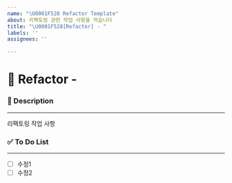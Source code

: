```yaml
---
name: "\U0001F528 Refactor Template"
about: 리팩토링 관련 작업 사항을 적습니다
title: "\U0001F528[Refactor] - "
labels: ''
assignees: ''

---
```


# 🔮 Refactor - <!--{ 작업 내용 }-->

### 📝 Description

---
<!-- 어떤 리팩토링 작업을 했는지 적어주세요 -->
리팩토링 작업 사항

### ✅ To Do List 

---
<!-- 아래에 수정 사항을 적어주세요 PR 날릴 때 모두 체크되어야함 -->
- [ ] 수정1
- [ ] 수정2

